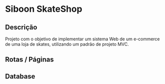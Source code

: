 # Siboon SkateShop

## Descrição

Projeto com o objetivo de implementar um sistema Web de um e-commerce de uma loja de skates, utilizando um padrão de projeto MVC.

## Rotas / Páginas

## Database